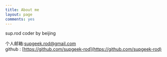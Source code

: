 ```yaml
---
title: About me
layout: page
comments: yes 
---
```

  
sup.rod
coder by beijing 

个人邮箱:supgeek.rod@gmail.com      
github : [https://github.com/supgeek-rod](https://github.com/supgeek-rod)
